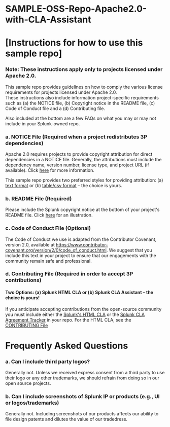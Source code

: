# SAMPLE-OSS-Repo-Apache2.0-with-CLA-Assistant

# [Instructions for how to use this sample repo]

### Note: These instructions apply only to projects licensed under Apache 2.0.

This sample repo provides guidelines on how to comply the various license requirements for projects licensed under Apache 2.0.  
These instructions also include information project-specific requirements such as (a) the NOTICE file, 
(b) Copyright notice in the README file, (c) Code of Conduct file and a (d) Contributing file.

Also included at the bottom are a few FAQs on what you may or may not include in your Splunk-owned repo.

### a. NOTICE File (Required when a project redistributes 3P dependencies)

Apache 2.0 requires projects to provide copyright attribution for direct dependencies in a NOTICE file.  Generally, the attributions must include the dependency name, version number, license type, and project URL (if available). Click [here](https://infra.apache.org/licensing-howto.html)
for more information.

This sample repo provides two preferred styles for providing attribution:  (a) [text format](https://github.com/mbunda-splunk/SAMPLE-OSS-Repo-Apache2.0-with-HTML-CLA/blob/main/NOTICE_Option1) or (b) [table/csv format](https://github.com/mbunda-splunk/SAMPLE-OSS-Repo-Apache2.0-with-HTML-CLA/blob/main/NOTICE_Option2.csv) – the choice is yours.

### b. README File (Required)

Please include the Splunk copyright notice at the bottom of your project's README file.  Click [here](https://github.com/mbunda-splunk/SAMPLE-OSS-Repo-Apache2.0-with-HTML-CLA/blob/main/Sample_README.md) for an illustration. 

### c. Code of Conduct File (Optional)

The Code of Conduct we use is adapted from the Contributor Covenant, version 2.0, available at https://www.contributor-covenant.org/version/2/0/code_of_conduct.html.  We suggest that you include this text in your project to ensure that our engagements with the community remain safe and professional.

### d. Contributing File (Required in order to accept 3P contributions)

#### Two Options: (a) Splunk HTML CLA or (b) Splunk CLA Assistant – the choice is yours!

If you anticipate accepting contributions from the open-source community you must include either the [Splunk's HTML CLA](https://www.splunk.com/en_us/form/contributions.html) or the [Splunk CLA Agreement Tracker](https://github.com/splunk/cla-agreement) in your repo.  For the HTML CLA, see the [CONTRIBUTING File](https://github.com/mbunda-splunk/SAMPLE-OSS-Repo-Apache2.0-with-HTML-CLA/blob/main/CONTRIBUTING_Sample1.md) 

# Frequently Asked Questions

### a. Can I include third party logos?
Generally not.  Unless we received express consent from a third party to use their logo or any other trademarks, we should refrain from doing so in our open source projects.

### b. Can I include screenshots of Splunk IP or products (e.g., UI or logos/trademarks)
Generally not.  Including screenshots of our products affects our ability to file design patents and dilutes the value of our tradedress. 
